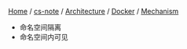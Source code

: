 [Home](https://mengxianbin.github.io) /
[cs-note](https://mengxianbin.github.io/cs-note/content) /
[Architecture](https://mengxianbin.github.io/cs-note/content/Architecture) /
[Docker](https://mengxianbin.github.io/cs-note/content/Architecture/Docker) /
[Mechanism](https://mengxianbin.github.io/cs-note/content/Architecture/Docker/Mechanism)

* 命名空间隔离
* 命名空间内可见